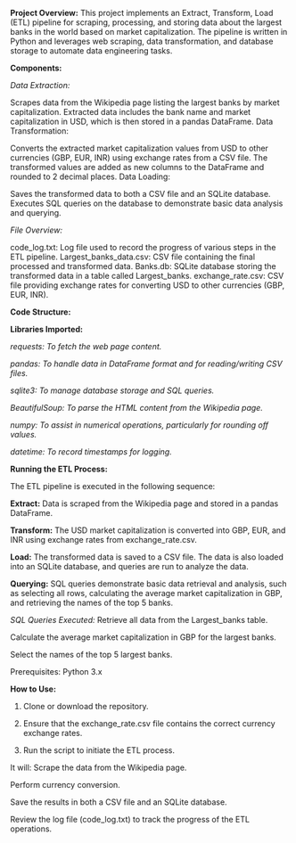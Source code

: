 **Project Overview:**
This project implements an Extract, Transform, Load (ETL) pipeline for scraping, processing, and storing data about the largest banks in the world based on market capitalization. The pipeline is written in Python and leverages web scraping, data transformation, and database storage to automate data engineering tasks.

**Components:**

*Data Extraction:*

Scrapes data from the Wikipedia page listing the largest banks by market capitalization.
Extracted data includes the bank name and market capitalization in USD, which is then stored in a pandas DataFrame.
Data Transformation:

Converts the extracted market capitalization values from USD to other currencies (GBP, EUR, INR) using exchange rates from a CSV file.
The transformed values are added as new columns to the DataFrame and rounded to 2 decimal places.
Data Loading:

Saves the transformed data to both a CSV file and an SQLite database.
Executes SQL queries on the database to demonstrate basic data analysis and querying.

*File Overview:*

code_log.txt: Log file used to record the progress of various steps in the ETL pipeline.
Largest_banks_data.csv: CSV file containing the final processed and transformed data.
Banks.db: SQLite database storing the transformed data in a table called Largest_banks.
exchange_rate.csv: CSV file providing exchange rates for converting USD to other currencies (GBP, EUR, INR).

**Code Structure:**

**Libraries Imported:**

*requests: To fetch the web page content.*

*pandas: To handle data in DataFrame format and for reading/writing CSV files.*

*sqlite3: To manage database storage and SQL queries.*

*BeautifulSoup: To parse the HTML content from the Wikipedia page.*

*numpy: To assist in numerical operations, particularly for rounding off values.*

*datetime: To record timestamps for logging.*


**Running the ETL Process:**

The ETL pipeline is executed in the following sequence:

**Extract:** Data is scraped from the Wikipedia page and stored in a pandas DataFrame.

**Transform:** The USD market capitalization is converted into GBP, EUR, and INR using exchange rates from exchange_rate.csv.

**Load:**
The transformed data is saved to a CSV file.
The data is also loaded into an SQLite database, and queries are run to analyze the data.

**Querying:** SQL queries demonstrate basic data retrieval and analysis, such as selecting all rows, calculating the average market capitalization in GBP, and retrieving the names of the top 5 banks.

*SQL Queries Executed:*
Retrieve all data from the Largest_banks table.

Calculate the average market capitalization in GBP for the largest banks.

Select the names of the top 5 largest banks.

Prerequisites:
Python 3.x

**How to Use:**

1. Clone or download the repository.

2. Ensure that the exchange_rate.csv file contains the correct currency exchange rates.

3. Run the script to initiate the ETL process. 

It will:
Scrape the data from the Wikipedia page.

Perform currency conversion.

Save the results in both a CSV file and an SQLite database.

Review the log file (code_log.txt) to track the progress of the ETL operations.

